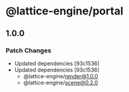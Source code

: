# @lattice-engine/portal

## 1.0.0

### Patch Changes

- Updated dependencies [93c1536]
- Updated dependencies [93c1536]
  - @lattice-engine/render@1.0.0
  - @lattice-engine/scene@0.2.0
